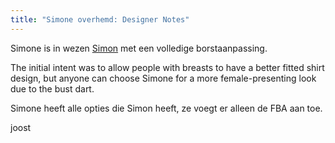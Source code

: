 ```yaml
---
title: "Simone overhemd: Designer Notes"
---
```


Simone is in wezen [Simon](/designs/simon) met een volledige borstaanpassing.

The initial intent was to allow people with breasts to have a better fitted shirt design, but anyone can choose Simone for a more female-presenting look due to the bust dart.

Simone heeft alle opties die Simon heeft, ze voegt er alleen de FBA aan toe.

joost

